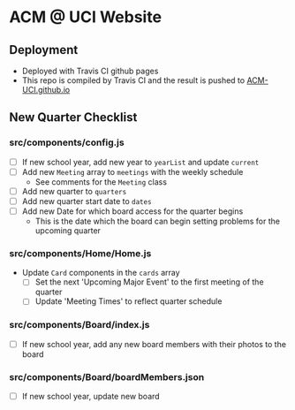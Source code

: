 # ACM @ UCI Website ###

## Deployment
* Deployed with Travis CI github pages
* This repo is compiled by Travis CI and the result is pushed to [ACM-UCI.github.io](https://github.com/ACM-UCI/ACM-UCI.github.io)

## New Quarter Checklist
### src/components/config.js
* [ ] If new school year, add new year to `yearList` and update `current`
* [ ] Add new `Meeting` array to `meetings` with the weekly schedule
    * See comments for the `Meeting` class
* [ ] Add new quarter to `quarters`
* [ ] Add new quarter start date to `dates`
* [ ] Add new Date for which board access for the quarter begins
  * This is the date which the board can begin setting problems for the upcoming quarter

### src/components/Home/Home.js
* Update `Card` components in the `cards` array
  * [ ] Set the next 'Upcoming Major Event' to the first meeting of the quarter
  * [ ] Update 'Meeting Times' to reflect quarter schedule

### src/components/Board/index.js
* [ ] If new school year, add any new board members with their photos to the board
### src/components/Board/boardMembers.json
* [ ] If new school year, update new board
